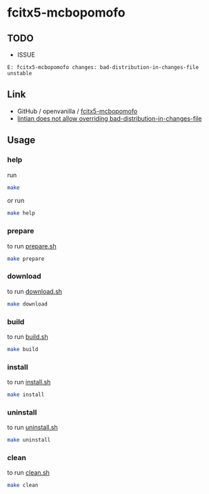 

# fcitx5-mcbopomofo

## TODO

* ISSUE

```
E: fcitx5-mcbopomofo changes: bad-distribution-in-changes-file unstable
```


## Link

* GitHub / openvanilla / [fcitx5-mcbopomofo](https://github.com/openvanilla/fcitx5-mcbopomofo)
* [lintian does not allow overriding bad-distribution-in-changes-file](https://debian-lint-maint.debian.narkive.com/PFXOTumX/bug-575400-lintian-does-not-allow-overriding-bad-distribution-in-changes-file)


## Usage


### help

run

``` sh
make
```

or run

``` sh
make help
```


### prepare

to run [prepare.sh](prepare.sh)

``` sh
make prepare
```


### download

to run [download.sh](download.sh)

``` sh
make download
```


### build

to run [build.sh](build.sh)

``` sh
make build
```


### install

to run [install.sh](install.sh)

``` sh
make install
```


### uninstall

to run [uninstall.sh](uninstall.sh)

``` sh
make uninstall
```


### clean

to run [clean.sh](clean.sh)

``` sh
make clean
```
